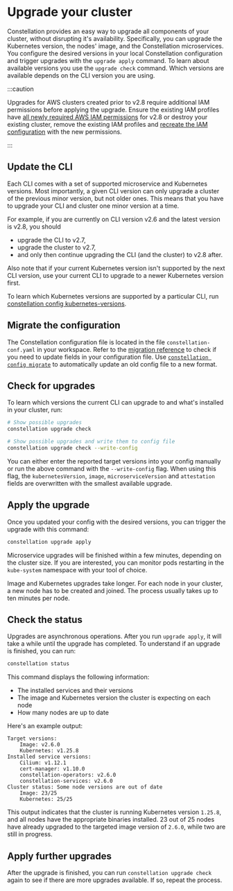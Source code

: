 # Upgrade your cluster

Constellation provides an easy way to upgrade all components of your cluster, without disrupting it's availability.
Specifically, you can upgrade the Kubernetes version, the nodes' image, and the Constellation microservices.
You configure the desired versions in your local Constellation configuration and trigger upgrades with the `upgrade apply` command.
To learn about available versions you use the `upgrade check` command.
Which versions are available depends on the CLI version you are using.

:::caution

Upgrades for AWS clusters created prior to v2.8 require additional IAM permissions before applying the upgrade.
Ensure the existing IAM profiles have [all newly required AWS IAM permissions](config.md#creating-an-iam-configuration) for v2.8 or destroy your existing cluster, remove the existing IAM profiles and [recreate the IAM configuration](config.md#creating-an-iam-configuration) with the new permissions.

:::

## Update the CLI

Each CLI comes with a set of supported microservice and Kubernetes versions.
Most importantly, a given CLI version can only upgrade a cluster of the previous minor version, but not older ones.
This means that you have to upgrade your CLI and cluster one minor version at a time.

For example, if you are currently on CLI version v2.6 and the latest version is v2.8, you should
* upgrade the CLI to v2.7,
* upgrade the cluster to v2.7,
* and only then continue upgrading the CLI (and the cluster) to v2.8 after.

Also note that if your current Kubernetes version isn't supported by the next CLI version, use your current CLI to upgrade to a newer Kubernetes version first.

To learn which Kubernetes versions are supported by a particular CLI, run [constellation config kubernetes-versions](../reference/cli.md#constellation-config-kubernetes-versions).

## Migrate the configuration

The Constellation configuration file is located in the file `constellation-conf.yaml` in your workspace.
Refer to the [migration reference](../reference/migration.md) to check if you need to update fields in your configuration file.
Use [`constellation config migrate`](../reference/cli.md#constellation-config-migrate) to automatically update an old config file to a new format.

## Check for upgrades

To learn which versions the current CLI can upgrade to and what's installed in your cluster, run:

```bash
# Show possible upgrades
constellation upgrade check

# Show possible upgrades and write them to config file
constellation upgrade check --write-config
```

You can either enter the reported target versions into your config manually or run the above command with the `--write-config` flag.
When using this flag, the `kubernetesVersion`, `image`, `microserviceVersion` and `attestation` fields are overwritten with the smallest available upgrade.

## Apply the upgrade

Once you updated your config with the desired versions, you can trigger the upgrade with this command:

```bash
constellation upgrade apply
```

Microservice upgrades will be finished within a few minutes, depending on the cluster size.
If you are interested, you can monitor pods restarting in the `kube-system` namespace with your tool of choice.

Image and Kubernetes upgrades take longer.
For each node in your cluster, a new node has to be created and joined.
The process usually takes up to ten minutes per node.

## Check the status

Upgrades are asynchronous operations.
After you run `upgrade apply`, it will take a while until the upgrade has completed.
To understand if an upgrade is finished, you can run:

```bash
constellation status
```

This command displays the following information:

* The installed services and their versions
* The image and Kubernetes version the cluster is expecting on each node
* How many nodes are up to date

Here's an example output:

```shell-session
Target versions:
	Image: v2.6.0
	Kubernetes: v1.25.8
Installed service versions:
	Cilium: v1.12.1
	cert-manager: v1.10.0
	constellation-operators: v2.6.0
	constellation-services: v2.6.0
Cluster status: Some node versions are out of date
	Image: 23/25
	Kubernetes: 25/25
```

This output indicates that the cluster is running Kubernetes version `1.25.8`, and all nodes have the appropriate binaries installed.
23 out of 25 nodes have already upgraded to the targeted image version of `2.6.0`, while two are still in progress.

## Apply further upgrades

After the upgrade is finished, you can run `constellation upgrade check` again to see if there are more upgrades available. If so, repeat the process.
